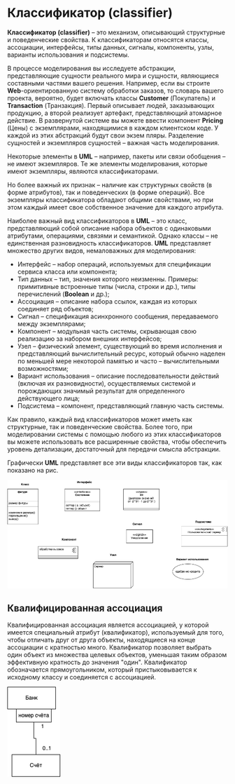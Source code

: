 # Классификатор (classifier)

**Классификатор (classifier)** – это механизм, описывающий структурные и поведенческие свойства. К классификаторам относятся классы, ассоциации, интерфейсы, типы данных, сигналы, компоненты, узлы, варианты использования и подсистемы.

В процессе моделирования вы исследуете абстракции, представляющие сущности реального мира и сущности, являющиеся составными частями вашего решения. Например, если вы строите **Web**-ориентированную систему обработки заказов, то словарь вашего проекта, вероятно, будет включать классы **Customer** (Покупатель) и **Transaction** (Транзакция). Первый описывает людей, заказывающих продукцию, а второй реализует артефакт, представляющий атомарное действие. В развернутой системе вы можете ввести компонент **Pricing** (Цены) с экземплярами, находящимися в каждом клиентском коде. У каждой из этих абстракций будут свои экзем пляры. Разделение сущностей и экземпляров сущностей – важная часть моделирования.

Некоторые элементы в **UML** – например, пакеты или связи обобщения – не имеют экземпляров. Те же элементы моделирования, которые имеют экземпляры, являются классификаторами.

Но более важный их признак – наличие как структурных свойств (в форме атрибутов), так и поведенческих (в форме операций). Все экземпляры классификатора обладают общими свойствами, но при этом каждый имеет свое собственное значение для каждого атрибута.

Наиболее важный вид классификаторов в **UML** – это класс, представляющий собой описание набора объектов с одинаковыми атрибутами, операциями, связями и семантикой. Однако классы – не единственная разновидность классификаторов. **UML** представляет множество других видов, немаловажных для моделирования:
* Интерфейс – набор операций, используемых для спецификации сервиса класса или компонента;
* Тип данных – тип, значения которого неизменны. Примеры: примитивные встроенные типы (числа, строки и др.), типы перечислений (**Boolean** и др.);
* Ассоциация – описание набора ссылок, каждая из которых соединяет ряд объектов;
* Сигнал – спецификация асинхронного сообщения, передаваемого между экземплярами;
* Компонент – модульная часть системы, скрывающая свою реализацию за набором внешних интерфейсов;
* Узел – физический элемент, существующий во время исполнения и представляющий вычислительный ресурс, который обычно наделен по меньшей мере некоторой памятью и часто – вычислительными возможностями;
* Вариант использования – описание последовательности действий (включая их разновидности), осуществляемых системой и порождающих значимый результат для определенного действующего лица;
* Подсистема – компонент, представляющий главную часть системы.

Как правило, каждый вид классификаторов может иметь как структурные, так и поведенческие свойства. Более того, при моделировании системы с помощью любого из этих классификаторов вы можете использовать все расширенные свойства, чтобы обеспечить уровень детализации, достаточный для передачи смысла абстракции.

Графически **UML** представляет все эти виды классификаторов так, как показано на рис.


![](/assets/diagram-class/classifier.png)

## Квалифицированная ассоциация

Квалифицированная ассоциация является ассоциацией, у которой имеется специальный атрибут (квалификатор), используемый для того, чтобы отличать друг от друга объекты, находящиеся на конце ассоциации с кратностью много. Квалификатор позволяет выбрать один объект из множества целевых объектов, уменьшая таким образом эффективную кратность до значения "один". Квалификатор обозначается прямоугольником, который пристыковывается к исходному классу и соединяется с ассоциацией.


![](/assets/diagram-class/qualifiedAssociation.png)
